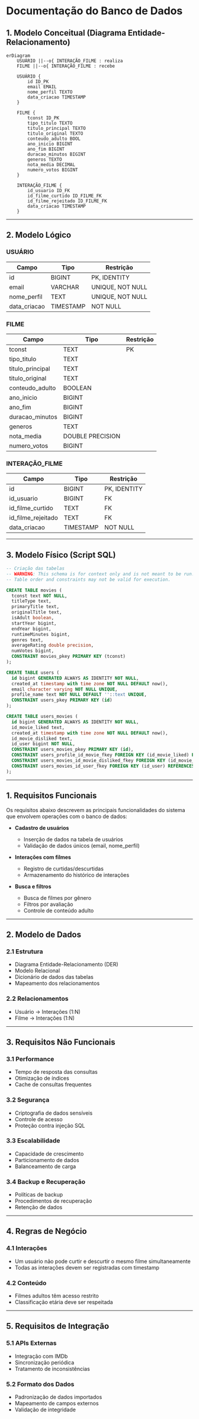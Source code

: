 # Documentação do Banco de Dados

## 1. Modelo Conceitual (Diagrama Entidade-Relacionamento)

```mermaid
erDiagram
    USUÁRIO ||--o{ INTERAÇÃO_FILME : realiza
    FILME ||--o{ INTERAÇÃO_FILME : recebe

    USUÁRIO {
        id ID_PK
        email EMAIL
        nome_perfil TEXTO
        data_criacao TIMESTAMP
    }

    FILME {
        tconst ID_PK
        tipo_titulo TEXTO
        titulo_principal TEXTO
        titulo_original TEXTO
        conteudo_adulto BOOL
        ano_inicio BIGINT
        ano_fim BIGINT
        duracao_minutos BIGINT
        generos TEXTO
        nota_media DECIMAL
        numero_votos BIGINT
    }

    INTERAÇÃO_FILME {
        id_usuario ID_FK
        id_filme_curtido ID_FILME_FK
        id_filme_rejeitado ID_FILME_FK
        data_criacao TIMESTAMP
    }
```

---

## 2. Modelo Lógico

### USUÁRIO
| Campo | Tipo | Restrição |
|-------|------|-----------|
| id | BIGINT | PK, IDENTITY |
| email | VARCHAR | UNIQUE, NOT NULL |
| nome_perfil | TEXT | UNIQUE, NOT NULL |
| data_criacao | TIMESTAMP | NOT NULL |

### FILME
| Campo | Tipo | Restrição |
|-------|------|-----------|
| tconst | TEXT | PK |
| tipo_titulo | TEXT | |
| titulo_principal | TEXT | |
| titulo_original | TEXT | |
| conteudo_adulto | BOOLEAN | |
| ano_inicio | BIGINT | |
| ano_fim | BIGINT | |
| duracao_minutos | BIGINT | |
| generos | TEXT | |
| nota_media | DOUBLE PRECISION | |
| numero_votos | BIGINT | |

### INTERAÇÃO_FILME
| Campo | Tipo | Restrição |
|-------|------|-----------|
| id | BIGINT | PK, IDENTITY |
| id_usuario | BIGINT | FK |
| id_filme_curtido | TEXT | FK |
| id_filme_rejeitado | TEXT | FK |
| data_criacao | TIMESTAMP | NOT NULL |

---

## 3. Modelo Físico (Script SQL)

```sql
-- Criação das tabelas
-- WARNING: This schema is for context only and is not meant to be run.
-- Table order and constraints may not be valid for execution.

CREATE TABLE movies (
  tconst text NOT NULL,
  titleType text,
  primaryTitle text,
  originalTitle text,
  isAdult boolean,
  startYear bigint,
  endYear bigint,
  runtimeMinutes bigint,
  genres text,
  averageRating double precision,
  numVotes bigint,
  CONSTRAINT movies_pkey PRIMARY KEY (tconst)
);

CREATE TABLE users (
  id bigint GENERATED ALWAYS AS IDENTITY NOT NULL,
  created_at timestamp with time zone NOT NULL DEFAULT now(),
  email character varying NOT NULL UNIQUE,
  profile_name text NOT NULL DEFAULT ''::text UNIQUE,
  CONSTRAINT users_pkey PRIMARY KEY (id)
);

CREATE TABLE users_movies (
  id bigint GENERATED ALWAYS AS IDENTITY NOT NULL,
  id_movie_liked text,
  created_at timestamp with time zone NOT NULL DEFAULT now(),
  id_movie_disliked text,
  id_user bigint NOT NULL,
  CONSTRAINT users_movies_pkey PRIMARY KEY (id),
  CONSTRAINT users_profile_id_movie_fkey FOREIGN KEY (id_movie_liked) REFERENCES movies(tconst),
  CONSTRAINT users_movies_id_movie_disliked_fkey FOREIGN KEY (id_movie_disliked) REFERENCES movies(tconst),
  CONSTRAINT users_movies_id_user_fkey FOREIGN KEY (id_user) REFERENCES users(id)
);
```
---
## 1. Requisitos Funcionais
Os requisitos abaixo descrevem as principais funcionalidades do sistema que envolvem operações com o banco de dados:

- **Cadastro de usuários**
  - Inserção de dados na tabela de usuários
  - Validação de dados únicos (email, nome_perfil)

- **Interações com filmes**
  - Registro de curtidas/descurtidas 
  - Armazenamento do histórico de interações

- **Busca e filtros**
  - Busca de filmes por gênero
  - Filtros por avaliação
  - Controle de conteúdo adulto

---

## 2. Modelo de Dados

### 2.1 Estrutura
- Diagrama Entidade-Relacionamento (DER)
- Modelo Relacional
- Dicionário de dados das tabelas
- Mapeamento dos relacionamentos

### 2.2 Relacionamentos
- Usuário → Interações (1:N)
- Filme → Interações (1:N)

---

## 3. Requisitos Não Funcionais

### 3.1 Performance
- Tempo de resposta das consultas
- Otimização de índices
- Cache de consultas frequentes

### 3.2 Segurança
- Criptografia de dados sensíveis
- Controle de acesso
- Proteção contra injeção SQL

### 3.3 Escalabilidade
- Capacidade de crescimento
- Particionamento de dados
- Balanceamento de carga

### 3.4 Backup e Recuperação
- Políticas de backup
- Procedimentos de recuperação
- Retenção de dados

---

## 4. Regras de Negócio

### 4.1 Interações
- Um usuário não pode curtir e descurtir o mesmo filme simultaneamente
- Todas as interações devem ser registradas com timestamp

### 4.2 Conteúdo
- Filmes adultos têm acesso restrito
- Classificação etária deve ser respeitada

---

## 5. Requisitos de Integração

### 5.1 APIs Externas
- Integração com IMDb
- Sincronização periódica
- Tratamento de inconsistências

### 5.2 Formato dos Dados
- Padronização de dados importados
- Mapeamento de campos externos
- Validação de integridade